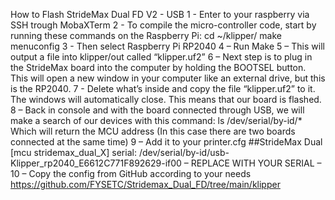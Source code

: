 How to Flash StrideMax Dual FD V2 - USB
1 - Enter to your raspberry via SSH trough MobaXTerm
2 - To compile the micro-controller code, start by running these commands on the Raspberry Pi: 
cd ~/klipper/
make menuconfig
3 - Then select Raspberry Pi RP2040
4 – Run Make
5 – This will output a file into klipper/out called “klipper.uf2”
6 – Next step is to plug in the StrideMax board into the computer by holding the BOOTSEL button. This will open a 
new window in your computer like an external drive, but this is the RP2040.
7 - Delete what’s inside and copy the file “klipper.uf2” to it. The windows will automatically close. This means that 
our board is flashed.
8 – Back in console and with the board connected through USB, we will make a search of our devices with this 
command:
ls /dev/serial/by-id/*
Which will return the MCU address
(In this case there are two boards connected at the same time)
9 – Add it to your printer.cfg
##StrideMax Dual
[mcu stridemax_dual_X]
serial: /dev/serial/by-id/usb-Klipper_rp2040_E6612C771F892629-if00 – REPLACE WITH YOUR SERIAL –
10 – Copy the config from GitHub according to your needs 
https://github.com/FYSETC/Stridemax_Dual_FD/tree/main/klipper
